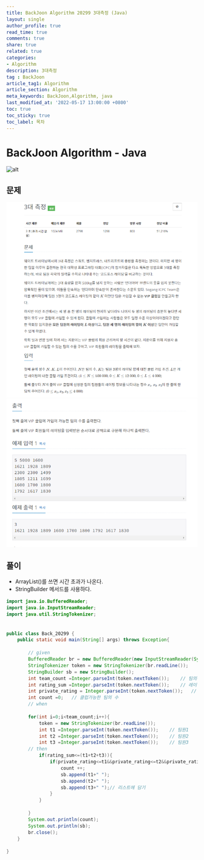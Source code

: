 ```yaml
---
title: BackJoon Algorithm 20299 3대측정 (Java)
layout: single
author_profile: true
read_time: true
comments: true
share: true
related: true
categories:
- Algorithm
description: 3대측정
tag : BackJoon
article_tag1: Algorithm
article_section: Algorithm
meta_keywords: BackJoon,Algorithm, java
last_modified_at: '2022-05-17 13:00:00 +0800'
toc: true
toc_sticky: true
toc_label: 목차
---
```


BackJoon Algorithm - Java
====================

![alt](https://d2gd6pc034wcta.cloudfront.net/images/logo@2x.png)

## 문제

![alt](/assets/images/post/Algorithm/20299_1.png)
![alt](/assets/images/post/Algorithm/20299_2.png)

## 풀이

* ArrayList()를 쓰면 시간 초과가 나온다.
* StringBuilder 메서드를 사용하다.

```java
import java.io.BufferedReader;
import java.io.InputStreamReader;
import java.util.StringTokenizer;


public class Back_20299 {
    public static void main(String[] args) throws Exception{

        // given
        BufferedReader br = new BufferedReader(new InputStreamReader(System.in));
        StringTokenizer token = new StringTokenizer(br.readLine());
        StringBuilder sb = new StringBuilder();
        int team_count =Integer.parseInt(token.nextToken());    // 팀의수
        int rating_sum =Integer.parseInt(token.nextToken());    // 레이팅 합
        int private_rating = Integer.parseInt(token.nextToken());   // 개인 레이팅조건
        int count =0;   // 클럽가능한 팀의 수
        // when

        for(int i=0;i<team_count;i++){
            token = new StringTokenizer(br.readLine());
            int t1 =Integer.parseInt(token.nextToken());    // 팀원1
            int t2 =Integer.parseInt(token.nextToken());    // 팀원2
            int t3 =Integer.parseInt(token.nextToken());    // 팀원3
        // then
            if(rating_sum<=(t1+t2+t3)){
                if(private_rating<=t1&&private_rating<=t2&&private_rating<=t3){
                    count ++;
                    sb.append(t1+" ");
                    sb.append(t2+" ");
                    sb.append(t3+" ");// 리스트에 담기
                }
            }

        }
        System.out.println(count);
        System.out.println(sb);
        br.close();
    }

}



```


